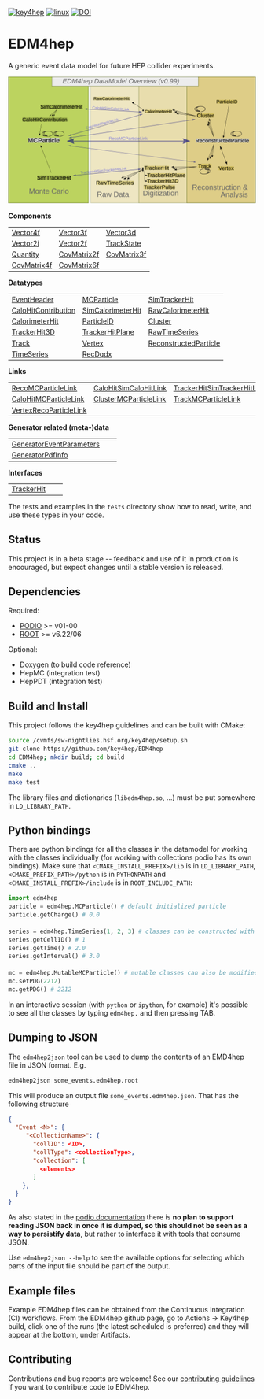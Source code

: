 [![key4hep](https://github.com/key4hep/EDM4hep/workflows/key4hep_linux/badge.svg)](https://github.com/key4hep/EDM4hep/actions/workflows/key4hep_linux.yml)
[![linux](https://github.com/key4hep/EDM4hep/actions/workflows/lcg_linux_with_podio.yml/badge.svg)](https://github.com/key4hep/EDM4hep/actions/workflows/lcg_linux_with_podio.yml)
[![DOI](https://zenodo.org/badge/209480664.svg)](https://zenodo.org/doi/10.5281/zenodo.4785062)

# EDM4hep

A generic event data model for future HEP collider experiments.

![](doc/edm4hep_diagram.svg)

**Components**

| | | |
|-|-|-|
| [Vector4f](https://github.com/key4hep/EDM4hep/blob/main/edm4hep.yaml#L9)      | [Vector3f](https://github.com/key4hep/EDM4hep/blob/main/edm4hep.yaml#L34)     | [Vector3d](https://github.com/key4hep/EDM4hep/blob/main/edm4hep.yaml#L56)      |
| [Vector2i](https://github.com/key4hep/EDM4hep/blob/main/edm4hep.yaml#L84)     | [Vector2f](https://github.com/key4hep/EDM4hep/blob/main/edm4hep.yaml#L104)    | [TrackState](https://github.com/key4hep/EDM4hep/blob/main/edm4hep.yaml#L203)   |
| [Quantity](https://github.com/key4hep/EDM4hep/blob/main/edm4hep.yaml#L233)    |  [CovMatrix2f](https://github.com/key4hep/EDM4hep/blob/main/edm4hep.yaml#L124) | [CovMatrix3f](https://github.com/key4hep/EDM4hep/blob/main/edm4hep.yaml#L144)   |
| [CovMatrix4f](https://github.com/key4hep/EDM4hep/blob/main/edm4hep.yaml#L163)   | [CovMatrix6f](https://github.com/key4hep/EDM4hep/blob/main/edm4hep.yaml#L183) | |


**Datatypes**

| | | |
|-|-|-|
| [EventHeader](https://github.com/key4hep/EDM4hep/blob/main/edm4hep.yaml#L242)         | [MCParticle](https://github.com/key4hep/EDM4hep/blob/main/edm4hep.yaml#L254)        | [SimTrackerHit](https://github.com/key4hep/EDM4hep/blob/main/edm4hep.yaml#L321)         |
| [CaloHitContribution](https://github.com/key4hep/EDM4hep/blob/main/edm4hep.yaml#L362) | [SimCalorimeterHit](https://github.com/key4hep/EDM4hep/blob/main/edm4hep.yaml#L374) | [RawCalorimeterHit](https://github.com/key4hep/EDM4hep/blob/main/edm4hep.yaml#L385)     |
| [CalorimeterHit](https://github.com/key4hep/EDM4hep/blob/main/edm4hep.yaml#L394)      | [ParticleID](https://github.com/key4hep/EDM4hep/blob/main/edm4hep.yaml#L405)        | [Cluster](https://github.com/key4hep/EDM4hep/blob/main/edm4hep.yaml#L419)               |
| [TrackerHit3D](https://github.com/key4hep/EDM4hep/blob/main/edm4hep.yaml#L451)          | [TrackerHitPlane](https://github.com/key4hep/EDM4hep/blob/main/edm4hep.yaml#L477)   | [RawTimeSeries](https://github.com/key4hep/EDM4hep/blob/main/edm4hep.yaml#L507)                |
| [Track](https://github.com/key4hep/EDM4hep/blob/main/edm4hep.yaml#L521)               | [Vertex](https://github.com/key4hep/EDM4hep/blob/main/edm4hep.yaml#L538)            | [ReconstructedParticle](https://github.com/key4hep/EDM4hep/blob/main/edm4hep.yaml#L584) |
| [TimeSeries](https://github.com/key4hep/EDM4hep/blob/main/edm4hep.yaml#L813) | [RecDqdx](https://github.com/key4hep/EDM4hep/blob/main/edm4hep.yaml#L825) |                                                                                          |

**Links**

| | | |
|-|-|-|
| [RecoMCParticleLink](https://github.com/key4hep/EDM4hep/blob/main/edm4hep.yaml#L622)        | [CaloHitSimCaloHitLink](https://github.com/key4hep/EDM4hep/blob/main/edm4hep.yaml#L649)         | [TrackerHitSimTrackerHitLink](https://github.com/key4hep/EDM4hep/blob/main/edm4hep.yaml#L677)         |
| [CaloHitMCParticleLink](https://github.com/key4hep/EDM4hep/blob/main/edm4hep.yaml#L704) | [ClusterMCParticleLink](https://github.com/key4hep/EDM4hep/blob/main/edm4hep.yaml#L731) | [TrackMCParticleLink](https://github.com/key4hep/EDM4hep/blob/main/edm4hep.yaml#L758)   |
| [VertexRecoParticleLink](https://github.com/key4hep/EDM4hep/blob/main/edm4hep.yaml#L785) | | |

**Generator related (meta-)data**

| | | |
|-|-|-|
| [GeneratorEventParameters](https://github.com/key4hep/EDM4hep/blob/main/edm4hep.yaml#L837) | | |
| [GeneratorPdfInfo](https://github.com/key4hep/EDM4hep/blob/main/edm4hep.yaml#L853) | | |

**Interfaces**

| | | |
|-|-|-|
| [TrackerHit](https://github.com/key4hep/EDM4hep/blob/main/edm4hep.yaml#L864) | | |

The tests and examples in the `tests` directory show how to read, write, and use these types in your code.


## Status

This project is in a beta stage -- feedback and use of it in production is encouraged, but expect changes until a stable version is released.

## Dependencies

Required:

* [PODIO](https://github.com/AIDASoft/podio) >= v01-00
* [ROOT](https://github.com/root-project/root) >= v6.22/06

Optional:

* Doxygen (to build code reference)
* HepMC (integration test)
* HepPDT (integration test)

## Build and Install

This project follows the key4hep guidelines and can be built with CMake:

```sh
source /cvmfs/sw-nightlies.hsf.org/key4hep/setup.sh
git clone https://github.com/key4hep/EDM4hep
cd EDM4hep; mkdir build; cd build
cmake ..
make
make test
```

The library files and dictionaries (`libedm4hep.so`, ...) must be put somewhere in `LD_LIBRARY_PATH`.

## Python bindings
There are python bindings for all the classes in the datamodel for working with
the classes individually (for working with collections podio has its own
bindings). Make sure that `<CMAKE_INSTALL_PREFIX>/lib` is in `LD_LIBRARY_PATH`,
`<CMAKE_PREFIX_PATH>/python` is in `PYTHONPATH` and `<CMAKE_INSTALL_PREFIX>/include` is in `ROOT_INCLUDE_PATH`:
```python
import edm4hep
particle = edm4hep.MCParticle() # default initialized particle
particle.getCharge() # 0.0

series = edm4hep.TimeSeries(1, 2, 3) # classes can be constructed with non-default parameters
series.getCellID() # 1
series.getTime() # 2.0
series.getInterval() # 3.0

mc = edm4hep.MutableMCParticle() # mutable classes can also be modified
mc.setPDG(2212)
mc.getPDG() # 2212
```

In an interactive session (with `python` or `ipython`, for example) it's
possible to see all the classes by typing `edm4hep.` and then pressing TAB.

## Dumping to JSON
The `edm4hep2json` tool can be used to dump the contents of an EMD4hep file in
JSON format. E.g.

```bash
edm4hep2json some_events.edm4hep.root
```

This will produce an output file `some_events.edm4hep.json`. That has the following structure
```json
{
  "Event <N>": {
     "<CollectionName>": {
       "collID": <ID>,
       "collType": <collectionType>,
       "collection": [
         <elements>
       ]
    },
  }
}
```

As also stated in the [podio
documentation](https://github.com/AIDASoft/podio/blob/master/doc/advanced_topics.md#dumping-json)
there is **no plan to support reading JSON back in once it is dumped, so this
should not be seen as a way to persistify data**, but rather to interface it
with tools that consume JSON.

Use `edm4hep2json --help` to see the available options for selecting which parts
of the input file should be part of the output.

## Example files

Example EDM4hep files can be obtained from the Continuous Integration (CI)
workflows. From the EDM4hep github page, go to Actions -> Key4hep build, click
one of the runs (the latest scheduled is preferred) and they will appear at the
bottom, under Artifacts.


## Contributing

Contributions and bug reports are welcome! See our [contributing guidelines](doc/contributing.md) if you want to contribute code to EDM4hep.
